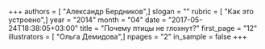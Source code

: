 +++
authors = [ "Александр Бердников",]
slogan = ""
rubric = [ "Как это устроено",]
year = "2014"
month = "04"
date = "2017-05-24T18:38:05+03:00"
title = "Почему птицы не глохнут?"
first_page = "12"
illustrators = [ "Ольга Демидова",]
npages = "2"
in_sample = false
+++
